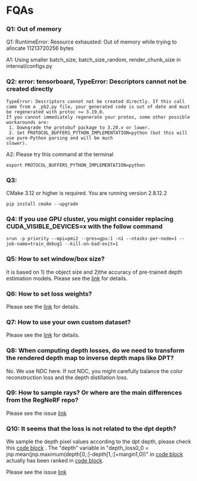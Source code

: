 # FQAs

### Q1: Out of memory
Q1: RuntimeError: Resource exhausted: Out of memory while trying to allocate 11213720256 bytes

A1: Using smaller batch_size, batch_size_random, render_chunk_size in internal/configs.py

### Q2: error: tensorboard, TypeError: Descriptors cannot not be created directly

```
TypeError: Descriptors cannot not be created directly. If this call came from a _pb2.py file, your generated code is out of date and must be regenerated with protoc >= 3.19.0.                                                                                                    
If you cannot immediately regenerate your protos, some other possible workarounds are:                     
 1. Downgrade the protobuf package to 3.20.x or lower.                                                        
 2. Set PROTOCOL_BUFFERS_PYTHON_IMPLEMENTATION=python (but this will use pure-Python parsing and will be much 
slower).
```

A2: Please try this command at the terminal
```
export PROTOCOL_BUFFERS_PYTHON_IMPLEMENTATION=python
```


### Q3:
CMake 3.12 or higher is required.  You are running version 2.8.12.2

```
pip install cmake --upgrade
```


### Q4: If you use GPU cluster, you might consider replacing CUDA_VISIBLE_DEVICES=x with the follow command
```
srun -p priority --mpi=pmi2 --gres=gpu:1 -n1 --ntasks-per-node=1 --job-name=train_debug1 --kill-on-bad-exit=1
```

### Q5: How to set window/box size?
It is based on 1) the object size and 2)the accuracy of pre-trained depth estimation models. Please see the [link](https://github.com/Wanggcong/SparseNeRF/issues/7#issuecomment-1686215227) for details.


### Q6: How to set loss weights?
Please see the [link](https://github.com/Wanggcong/SparseNeRF/issues/8#issuecomment-1687561545) for details.


### Q7: How to use your own custom dataset? 
Please see the [link](https://github.com/Wanggcong/SparseNeRF/blob/main/tutorial.md) for details.


### Q8: When computing depth losses, do we need to transform the rendered depth map to inverse depth maps like DPT?
No. We use NDC here. If not NDC, you might carefully balance the color reconstruction loss and the depth distillation loss. 



### Q9: How to sample rays? Or where are the main differences from the RegNeRF repo? 
Please see the issue [link](https://github.com/Wanggcong/SparseNeRF/issues/12)

### Q10: It seems that the loss is not related to the dpt depth? 

We sample the depth pixel values according to the dpt depth, please check this [code block](https://github.com/Wanggcong/SparseNeRF/blob/b545e5334f08999c51a6b0bb9cb8cc3767148f67/internal/datasets_depth_llff_dtu.py#L594C1-L604C44) . The "depth" variable in "depth_loss0_0 = jnp.mean(jnp.maximum(depth[0,:]-depth[1,:]+margin1,0))" in [code block](https://github.com/Wanggcong/SparseNeRF/blob/b545e5334f08999c51a6b0bb9cb8cc3767148f67/train_llff_dtu.py#L128C1-L132C87) actually has been ranked in [code block](https://github.com/Wanggcong/SparseNeRF/blob/b545e5334f08999c51a6b0bb9cb8cc3767148f67/internal/datasets_depth_llff_dtu.py#L594C1-L604C44).

Please see the issue [link](https://github.com/Wanggcong/SparseNeRF/issues/24)


